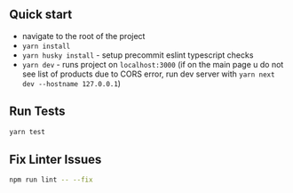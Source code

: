 ## Quick start

- navigate to the root of the project
- `yarn install`
- `yarn husky install` - setup precommit eslint typescript checks
- `yarn dev` - runs project on `localhost:3000` (if on the main page u do not see list of products due to CORS error, run dev server with `yarn next dev --hostname 127.0.0.1`)

## Run Tests

```bash
yarn test
```

## Fix Linter Issues

```bash
npm run lint -- --fix
```